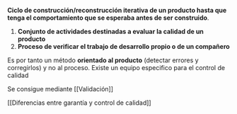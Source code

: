 **Ciclo de construcción/reconstrucción iterativa de un producto hasta que tenga el comportamiento que se esperaba antes de ser construido**.

1. **Conjunto de actividades destinadas a evaluar la calidad de un producto**
2. **Proceso de verificar el trabajo de desarrollo propio o de un compañero**

Es por tanto un método **orientado al producto** (detectar errores y corregirlos) y no al proceso. 
Existe un equipo especifico para el control de calidad

Se consigue mediante [[Validación]]

[[Diferencias entre garantía y control de calidad]]